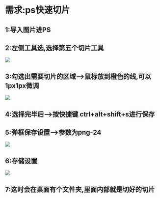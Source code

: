 # 需求:ps快速切片

## 1:导入图片进PS

## 2:左侧工具选,选择第五个切片工具

![](https://ae01.alicdn.com/kf/Hdb35a3878dd948b0913236193d19a734j.jpg)

## 3:勾选出需要切片的区域-->鼠标放到橙色的线,可以1px1px微调

![](https://ae01.alicdn.com/kf/H007a1f34ea5e453199f3c8f4391ccd5fk.jpg)

## 4:选择完毕后-->按快捷键 ctrl+alt+shift+s进行保存

## 5:弹框保存设置-->参数为png-24

![](https://ae01.alicdn.com/kf/Hd40dbb531120455888332e351622c67cF.jpg)

## 6:存储设置

![](https://ae01.alicdn.com/kf/Ha8f8df5848064fc7a5a1f24dedc787779.jpg)

## 7:这时会在桌面有个文件夹,里面内部就是切好的切片

